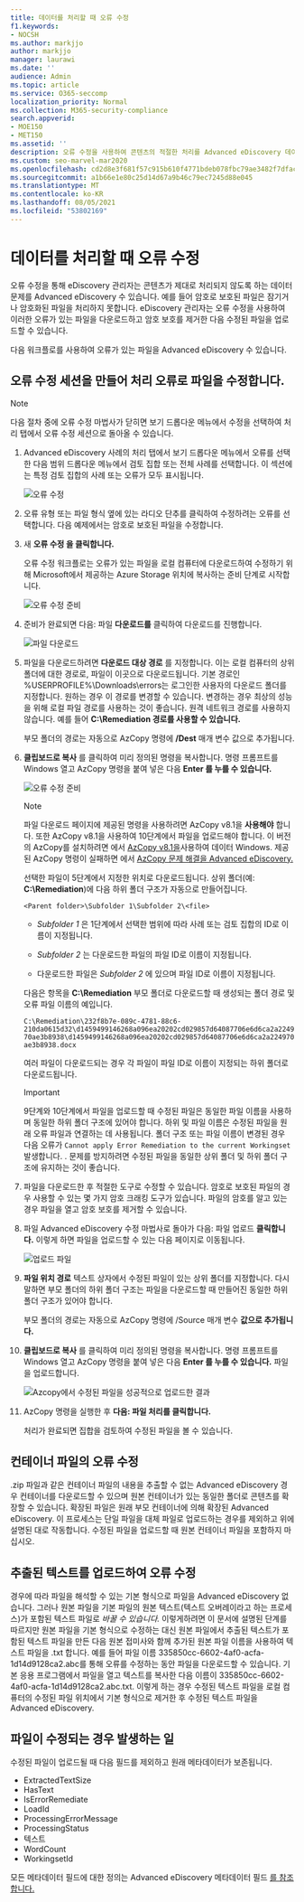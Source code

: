 ```yaml
---
title: 데이터를 처리할 때 오류 수정
f1.keywords:
- NOCSH
ms.author: markjjo
author: markjjo
manager: laurawi
ms.date: ''
audience: Admin
ms.topic: article
ms.service: O365-seccomp
localization_priority: Normal
ms.collection: M365-security-compliance
search.appverid:
- MOE150
- MET150
ms.assetid: ''
description: 오류 수정을 사용하여 콘텐츠의 적절한 처리를 Advanced eDiscovery 데이터 문제를 수정하는 방법을 알아보겠습니다.
ms.custom: seo-marvel-mar2020
ms.openlocfilehash: cd2d8e3f681f57c915b610f4771bdeb078fbc79ae3482f7dfacbbc9334697ad1
ms.sourcegitcommit: a1b66e1e80c25d14d67a9b46c79ec7245d88e045
ms.translationtype: MT
ms.contentlocale: ko-KR
ms.lasthandoff: 08/05/2021
ms.locfileid: "53802169"
---
```

# <a name="error-remediation-when-processing-data"></a>데이터를 처리할 때 오류 수정

오류 수정을 통해 eDiscovery 관리자는 콘텐츠가 제대로 처리되지 않도록 하는 데이터 문제를 Advanced eDiscovery 수 있습니다. 예를 들어 암호로 보호된 파일은 잠기거나 암호화된 파일을 처리하지 못합니다. eDiscovery 관리자는 오류 수정을 사용하여 이러한 오류가 있는 파일을 다운로드하고 암호 보호를 제거한 다음 수정된 파일을 업로드할 수 있습니다.

다음 워크플로를 사용하여 오류가 있는 파일을 Advanced eDiscovery 수 있습니다.

## <a name="create-an-error-remediation-session-to-remediate-files-with-processing-errors"></a>오류 수정 세션을 만들어 처리 오류로 파일을 수정합니다.

> [!NOTE]
> 다음 절차 중에 오류 수정 마법사가 닫히면 보기 드롭다운 메뉴에서 수정을 선택하여 처리 탭에서  오류 수정 세션으로  돌아올 수 있습니다. 

1. Advanced eDiscovery  사례의 처리 탭에서 보기 드롭다운 메뉴에서  오류를 선택한 다음 범위 드롭다운 메뉴에서 검토 집합 또는 전체 사례를 선택합니다.   이 섹션에는 특정 검토 집합의 사례 또는 오류가 모두 표시됩니다.

   ![오류 수정](../media/8c2faf1a-834b-44fc-b418-6a18aed8b81a.png)

2. 오류 유형 또는 파일 형식 옆에 있는 라디오 단추를 클릭하여 수정하려는 오류를 선택합니다.  다음 예제에서는 암호로 보호된 파일을 수정합니다.

3. 새 **오류 수정 을 클릭합니다.**

    오류 수정 워크플로는 오류가 있는 파일을 로컬 컴퓨터에 다운로드하여 수정하기 위해 Microsoft에서 제공하는 Azure Storage 위치에 복사하는 준비 단계로 시작합니다.

    ![오류 수정 준비](../media/390572ec-7012-47c4-a6b6-4cbb5649e8a8.png)

4. 준비가 완료되면 다음: 파일 **다운로드를** 클릭하여 다운로드를 진행합니다.

    ![파일 다운로드](../media/6ac04b09-8e13-414a-9e24-7c75ba586363.png)

5. 파일을 다운로드하려면 **다운로드 대상 경로** 를 지정합니다. 이는 로컬 컴퓨터의 상위 폴더에 대한 경로로, 파일이 이곳으로 다운로드됩니다.  기본 경로인 %USERPROFILE%\Downloads\errors는 로그인한 사용자의 다운로드 폴더를 지정합니다. 원하는 경우 이 경로를 변경할 수 있습니다. 변경하는 경우 최상의 성능을 위해 로컬 파일 경로를 사용하는 것이 좋습니다. 원격 네트워크 경로를 사용하지 않습니다. 예를 들어 **C:\Remediation 경로를 사용할 수 있습니다.**

   부모 폴더의 경로는 자동으로 AzCopy 명령에 **/Dest** 매개 변수 값으로 추가됩니다.

6. **클립보드로 복사** 를 클릭하여 미리 정의된 명령을 복사합니다. 명령 프롬프트를 Windows 열고 AzCopy 명령을 붙여 넣은 다음 **Enter 를 누를 수 있습니다.**

    ![오류 수정 준비](../media/f364ab4d-31c5-4375-b69f-650f694a2f69.png)

    > [!NOTE]
    > 파일 다운로드 페이지에 제공된 명령을 사용하려면 AzCopy v8.1을 **사용해야** 합니다. 또한 AzCopy v8.1을 사용하여 10단계에서 파일을 업로드해야 합니다. 이 버전의 AzCopy를 설치하려면 에서 [AzCopy v8.1을](/previous-versions/azure/storage/storage-use-azcopy)사용하여 데이터 Windows. 제공된 AzCopy 명령이 실패하면 에서 [AzCopy 문제 해결을 Advanced eDiscovery.](troubleshooting-azcopy.md)

    선택한 파일이 5단계에서 지정한 위치로 다운로드됩니다. 상위 폴더(예: **C:\Remediation**)에 다음 하위 폴더 구조가 자동으로 만들어집니다.

    `<Parent folder>\Subfolder 1\Subfolder 2\<file>`

    - *Subfolder 1* 은 1단계에서 선택한 범위에 따라 사례 또는 검토 집합의 ID로 이름이 지정됩니다.

    - *Subfolder 2* 는 다운로드한 파일의 파일 ID로 이름이 지정됩니다.

    - 다운로드한 파일은 *Subfolder 2* 에 있으며 파일 ID로 이름이 지정됩니다.

    다음은 항목을 **C:\Remediation** 부모 폴더로 다운로드할 때 생성되는 폴더 경로 및 오류 파일 이름의 예입니다.

    `C:\Remediation\232f8b7e-089c-4781-88c6-210da0615d32\d1459499146268a096ea20202cd029857d64087706e6d6ca2a224970ae3b8938\d1459499146268a096ea20202cd029857d64087706e6d6ca2a224970ae3b8938.docx`

    여러 파일이 다운로드되는 경우 각 파일이 파일 ID로 이름이 지정되는 하위 폴더로 다운로드됩니다.

    > [!IMPORTANT]
    > 9단계와 10단계에서 파일을 업로드할 때 수정된 파일은 동일한 파일 이름을 사용하며 동일한 하위 폴더 구조에 있어야 합니다. 하위 및 파일 이름은 수정된 파일을 원래 오류 파일과 연결하는 데 사용됩니다. 폴더 구조 또는 파일 이름이 변경된 경우 다음 오류가 `Cannot apply Error Remediation to the current Workingset` 발생합니다. . 문제를 방지하려면 수정된 파일을 동일한 상위 폴더 및 하위 폴더 구조에 유지하는 것이 좋습니다.

7. 파일을 다운로드한 후 적절한 도구로 수정할 수 있습니다. 암호로 보호된 파일의 경우 사용할 수 있는 몇 가지 암호 크래킹 도구가 있습니다. 파일의 암호를 알고 있는 경우 파일을 열고 암호 보호를 제거할 수 있습니다.

8. 파일 Advanced eDiscovery 수정 마법사로 돌아가 다음: 파일 업로드 **클릭합니다.**  이렇게 하면 파일을 업로드할 수 있는 다음 페이지로 이동됩니다.

    ![업로드 파일](../media/af3d8617-1bab-4ecd-8de0-22e53acba240.png)

9. **파일 위치 경로** 텍스트 상자에서 수정된 파일이 있는 상위 폴더를 지정합니다. 다시 말하면 부모 폴더의 하위 폴더 구조는 파일을 다운로드할 때 만들어진 동일한 하위 폴더 구조가 있어야 합니다.

    부모 폴더의 경로는 자동으로 AzCopy 명령에 /Source 매개 변수 **값으로 추가됩니다.**

10. **클립보드로 복사** 를 클릭하여 미리 정의된 명령을 복사합니다. 명령 프롬프트를 Windows 열고 AzCopy 명령을 붙여 넣은 다음 **Enter 를 누를 수 있습니다.** 파일을 업로드합니다.

    ![Azcopy에서 수정된 파일을 성공적으로 업로드한 결과](../media/ff2ff691-629f-4065-9b37-5333f937daf6.png)

11. AzCopy 명령을 실행한 후 **다음: 파일 처리를 클릭합니다.**

    처리가 완료되면 집합을 검토하여 수정된 파일을 볼 수 있습니다.

## <a name="remediating-errors-in-container-files"></a>컨테이너 파일의 오류 수정

.zip 파일과 같은 컨테이너 파일의 내용을 추출할 수 없는 Advanced eDiscovery 경우 컨테이너를 다운로드할 수 있으며 원본 컨테이너가 있는 동일한 폴더로 콘텐츠를 확장할 수 있습니다. 확장된 파일은 원래 부모 컨테이너에 의해 확장된 Advanced eDiscovery. 이 프로세스는 단일 파일을 대체 파일로 업로드하는 경우를 제외하고 위에 설명된 대로 작동합니다.  수정된 파일을 업로드할 때 원본 컨테이너 파일을 포함하지 마십시오.

## <a name="remediating-errors-by-uploading-the-extracted-text"></a>추출된 텍스트를 업로드하여 오류 수정

경우에 따라 파일을 해석할 수 있는 기본 형식으로 파일을 Advanced eDiscovery 없습니다. 그러나 원본 파일을 기본 파일의 원본 텍스트(텍스트 오버레이라고 하는 프로세스)가 포함된 텍스트 파일로 *바꿀 수 있습니다.* 이렇게하려면 이 문서에 설명된 단계를 따르지만 원본 파일을 기본 형식으로 수정하는 대신 원본 파일에서 추출된 텍스트가 포함된 텍스트 파일을 만든 다음 원본 접미사와 함께 추가된 원본 파일 이름을 사용하여 텍스트 파일을 .txt 합니다. 예를 들어 파일 이름 335850cc-6602-4af0-acfa-1d14d9128ca2.abc를 통해 오류를 수정하는 동안 파일을 다운로드할 수 있습니다. 기본 응용 프로그램에서 파일을 열고 텍스트를 복사한 다음 이름이 335850cc-6602-4af0-acfa-1d14d9128ca2.abc.txt. 이렇게 하는 경우 수정된 텍스트 파일을 로컬 컴퓨터의 수정된 파일 위치에서 기본 형식으로 제거한 후 수정된 텍스트 파일을 Advanced eDiscovery.

## <a name="what-happens-when-files-are-remediated"></a>파일이 수정되는 경우 발생하는 일

수정된 파일이 업로드될 때 다음 필드를 제외하고 원래 메타데이터가 보존됩니다.

- ExtractedTextSize
- HasText
- IsErrorRemediate
- LoadId
- ProcessingErrorMessage
- ProcessingStatus
- 텍스트
- WordCount
- WorkingsetId

모든 메타데이터 필드에 대한 정의는 Advanced eDiscovery 메타데이터 필드 [를 참조합니다.](document-metadata-fields-in-advanced-ediscovery.md)